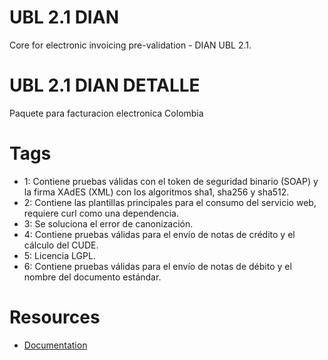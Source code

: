 # UBL 2.1 DIAN

Core for electronic invoicing pre-validation - DIAN UBL 2.1.

# UBL 2.1 DIAN DETALLE

Paquete para facturacion electronica Colombia


# Tags
* 1: Contiene pruebas válidas con el token de seguridad binario (SOAP) y la firma XAdES (XML) con los algoritmos sha1, sha256 y sha512.
* 2: Contiene las plantillas principales para el consumo del servicio web, requiere curl como una dependencia.
* 3: Se soluciona el error de canonización.
* 4: Contiene pruebas válidas para el envío de notas de crédito y el cálculo del CUDE.
* 5: Licencia LGPL.
* 6: Contiene pruebas válidas para el envío de notas de débito y el nombre del documento estándar.

# Resources
* [Documentation](https://soenac.com/ubl21-dian)



